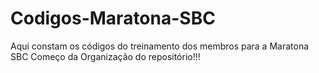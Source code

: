 # Codigos-Maratona-SBC
Aqui constam os códigos do treinamento dos membros para a Maratona SBC
Começo da Organização do repositório!!!
